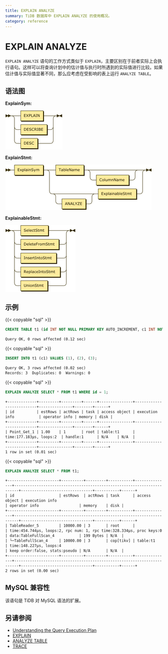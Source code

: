 ```yaml
---
title: EXPLAIN ANALYZE
summary: TiDB 数据库中 EXPLAIN ANALYZE 的使用概况。
category: reference
---
```


# EXPLAIN ANALYZE

`EXPLAIN ANALYZE` 语句的工作方式类似于 `EXPLAIN`，主要区别在于前者实际上会执行语句。这样可以将查询计划中的估计值与执行时所遇到的实际值进行比较。如果估计值与实际值显著不同，那么应考虑在受影响的表上运行 `ANALYZE TABLE`。

## 语法图

**ExplainSym:**

![ExplainSym](/media/sqlgram/ExplainSym.png)

**ExplainStmt:**

![ExplainStmt](/media/sqlgram/ExplainStmt.png)

**ExplainableStmt:**

![ExplainableStmt](/media/sqlgram/ExplainableStmt.png)

## 示例

{{< copyable "sql" >}}

```sql
CREATE TABLE t1 (id INT NOT NULL PRIMARY KEY AUTO_INCREMENT, c1 INT NOT NULL);
```

```
Query OK, 0 rows affected (0.12 sec)
```

{{< copyable "sql" >}}

```sql
INSERT INTO t1 (c1) VALUES (1), (2), (3);
```

```
Query OK, 3 rows affected (0.02 sec)
Records: 3  Duplicates: 0  Warnings: 0
```

{{< copyable "sql" >}}

```sql
EXPLAIN ANALYZE SELECT * FROM t1 WHERE id = 1;
```

```
+-------------+---------+---------+------+---------------+--------------------------+---------------+--------+------+
| id          | estRows | actRows | task | access object | execution info           | operator info | memory | disk |
+-------------+---------+---------+------+---------------+--------------------------+---------------+--------+------+
| Point_Get_1 | 1.00    | 1       | root | table:t1      | time:177.183µs, loops:2  | handle:1      | N/A    | N/A  |
+-------------+---------+---------+------+---------------+--------------------------+---------------+--------+------+
1 row in set (0.01 sec)
```

{{< copyable "sql" >}}

```sql
EXPLAIN ANALYZE SELECT * FROM t1;
```

```
+-----------------------+----------+---------+-----------+---------------+------------------------------------------------------------------------+--------------------------------+-----------+------+
| id                    | estRows  | actRows | task      | access object | execution info                                                         | operator info                  | memory    | disk |
+-----------------------+----------+---------+-----------+---------------+------------------------------------------------------------------------+--------------------------------+-----------+------+
| TableReader_5         | 10000.00 | 3       | root      |               | time:454.744µs, loops:2, rpc num: 1, rpc time:328.334µs, proc keys:0   | data:TableFullScan_4           | 199 Bytes | N/A  |
| └─TableFullScan_4     | 10000.00 | 3       | cop[tikv] | table:t1      | time:148.227µs, loops:4                                                | keep order:false, stats:pseudo | N/A       | N/A  |
+-----------------------+----------+---------+-----------+---------------+------------------------------------------------------------------------+--------------------------------+-----------+------+
2 rows in set (0.00 sec)
```

## MySQL 兼容性

该语句是 TiDB 对 MySQL 语法的扩展。

## 另请参阅

* [Understanding the Query Execution Plan](/reference/performance/understanding-the-query-execution-plan.md)
* [EXPLAIN](/reference/sql/statements/explain.md)
* [ANALYZE TABLE](/reference/sql/statements/analyze-table.md)
* [TRACE](/reference/sql/statements/trace.md)
